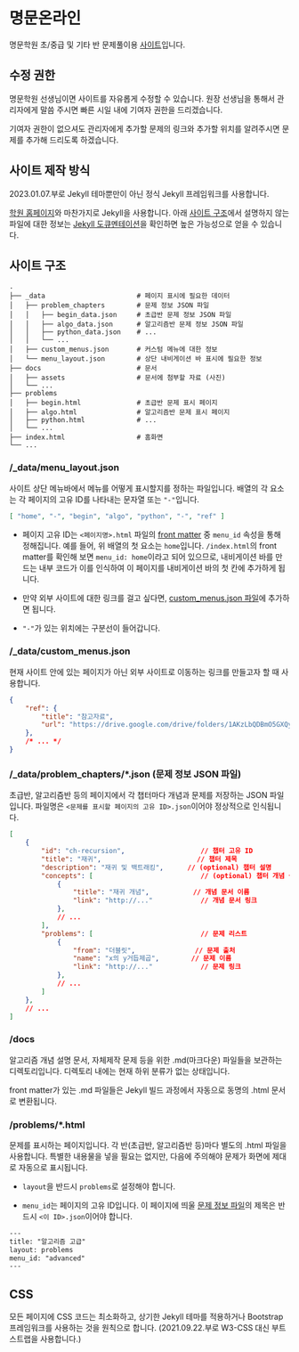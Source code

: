 # 명문온라인

명문학원 초/중급 및 기타 반 문제풀이용 [사이트](https://doodle0.github.io/mmaclearn/)입니다.

## 수정 권한

명문학원 선생님이면 사이트를 자유롭게 수정할 수 있습니다. 원장 선생님을 통해서 관리자에게 말씀 주시면 빠른 시일 내에 기여자 권한을 드리겠습니다.

기여자 권한이 없으셔도 관리자에게 추가할 문제의 링크와 추가할 위치를 알려주시면 문제를 추가해 드리도록 하겠습니다.

## 사이트 제작 방식

2023.01.07.부로 Jekyll 테마뿐만이 아닌 정식 Jekyll 프레임워크를 사용합니다.

[학원 홈페이지](https://github.com/doodle0/mmac)와 마찬가지로 Jekyll을 사용합니다. 아래 [사이트 구조](#사이트-구조)에서 설명하지 않는 파일에 대한 정보는 [Jekyll 도큐멘테이션](https://jekyllrb.com/docs/)을 확인하면 높은 가능성으로 얻을 수 있습니다.

## 사이트 구조

```
.
├── _data                       # 페이지 표시에 필요한 데이터
│   ├── problem_chapters        # 문제 정보 JSON 파일
│   │   ├── begin_data.json     # 초급반 문제 정보 JSON 파일
│   │   ├── algo_data.json      # 알고리즘반 문제 정보 JSON 파일
│   │   ├── python_data.json    # ...
│   │   └── ...
│   ├── custom_menus.json       # 커스텀 메뉴에 대한 정보
│   └── menu_layout.json        # 상단 내비게이션 바 표시에 필요한 정보
├── docs                        # 문서
│   ├── assets                  # 문서에 첨부할 자료 (사진)
│   └── ...
├── problems
│   ├── begin.html              # 초급반 문제 표시 페이지
│   ├── algo.html               # 알고리즘반 문제 표시 페이지
│   ├── python.html             # ...
│   └── ...
├── index.html                  # 홈화면
└── ...
```

### /_data/menu_layout.json

사이트 상단 메뉴바에서 메뉴를 어떻게 표시할지를 정하는 파일입니다. 배열의 각 요소는 각 페이지의 고유 ID를 나타내는 문자열 또는 `"-"`입니다.

```json
[ "home", "-", "begin", "algo", "python", "-", "ref" ]
```

- 페이지 고유 ID는 `<페이지명>.html` 파일의 [front matter](https://jekyllrb.com/docs/front-matter/) 중 `menu_id` 속성을 통해 정해집니다. 예를 들어, 위 배열의 첫 요소는 `home`입니다. `/index.html`의 front matter를 확인해 보면 `menu_id: home`이라고 되어 있으므로, 내비게이션 바를 만드는 내부 코드가 이를 인식하여 이 페이지를 내비게이션 바의 첫 칸에 추가하게 됩니다.

- 만약 외부 사이트에 대한 링크를 걸고 싶다면, [custom_menus.json 파일](#_datacustom_menusjson)에 추가하면 됩니다.

- `"-"`가 있는 위치에는 구분선이 들어갑니다.

### /_data/custom_menus.json

현재 사이트 안에 있는 페이지가 아닌 외부 사이트로 이동하는 링크를 만들고자 할 때 사용합니다.

```json
{
    "ref": {
        "title": "참고자료",
        "url": "https://drive.google.com/drive/folders/1AKzLbQDBmO5GXQyddUQEs0b3nIKk_-9b?usp=sharing"
    },
    /* ... */
}
```

### /_data/problem_chapters/*.json (문제 정보 JSON 파일)

초급반, 알고리즘반 등의 페이지에서 각 챕터마다 개념과 문제를 저장하는 JSON 파일입니다. 파일명은 `<문제를 표시할 페이지의 고유 ID>.json`이어야 정상적으로 인식됩니다.

```json
[
    {
        "id": "ch-recursion",                   // 챕터 고유 ID
        "title": "재귀",                        // 챕터 제목
        "description": "재귀 및 백트래킹",      // (optional) 챕터 설명
        "concepts": [                           // (optional) 챕터 개념 설명 문서 리스트
            {
                "title": "재귀 개념",           // 개념 문서 이름
                "link": "http://..."            // 개념 문서 링크
            },
            // ...
        ],
        "problems": [                           // 문제 리스트
            {
                "from": "더블릿",               // 문제 출처
                "name": "x의 y거듭제곱",        // 문제 이름
                "link": "http://..."            // 문제 링크
            },
            // ...
        ]
    },
    // ...
]
```

### /docs

알고리즘 개념 설명 문서, 자체제작 문제 등을 위한 .md(마크다운) 파일들을 보관하는 디렉토리입니다. 디렉토리 내에는 현재 하위 분류가 없는 상태입니다.

front matter가 있는 .md 파일들은 Jekyll 빌드 과정에서 자동으로 동명의 .html 문서로 변환됩니다.

### /problems/*.html

문제를 표시하는 페이지입니다. 각 반(초급반, 알고리즘반 등)마다 별도의 .html 파일을 사용합니다. 특별한 내용물을 넣을 필요는 없지만, 다음에 주의해야 문제가 화면에 제대로 자동으로 표시됩니다.

- `layout`을 반드시 `problems`로 설정해야 합니다.

- `menu_id`는 페이지의 고유 ID입니다. 이 페이지에 띄울 [문제 정보 파일](#_dataproblem_chaptersjson-문제-정보-json-파일)의 제목은 반드시 `<이 ID>.json`이어야 합니다.

```html
---
title: "알고리즘 고급"
layout: problems
menu_id: "advanced"
---
```

## CSS

모든 페이지에 CSS 코드는 최소화하고, 상기한 Jekyll 테마를 적용하거나 Bootstrap 프레임워크를 사용하는 것을 원칙으로 합니다. (2021.09.22.부로 W3-CSS 대신 부트스트랩을 사용합니다.)
